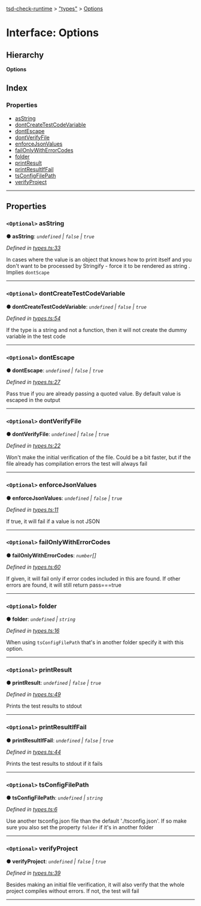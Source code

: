 [tsd-check-runtime](../README.md) > ["types"](../modules/_types_.md) > [Options](../interfaces/_types_.options.md)

# Interface: Options

## Hierarchy

**Options**

## Index

### Properties

* [asString](_types_.options.md#asstring)
* [dontCreateTestCodeVariable](_types_.options.md#dontcreatetestcodevariable)
* [dontEscape](_types_.options.md#dontescape)
* [dontVerifyFile](_types_.options.md#dontverifyfile)
* [enforceJsonValues](_types_.options.md#enforcejsonvalues)
* [failOnlyWithErrorCodes](_types_.options.md#failonlywitherrorcodes)
* [folder](_types_.options.md#folder)
* [printResult](_types_.options.md#printresult)
* [printResultIfFail](_types_.options.md#printresultiffail)
* [tsConfigFilePath](_types_.options.md#tsconfigfilepath)
* [verifyProject](_types_.options.md#verifyproject)

---

## Properties

<a id="asstring"></a>

### `<Optional>` asString

**● asString**: *`undefined` \| `false` \| `true`*

*Defined in [types.ts:33](https://github.com/cancerberoSgx/tsd-check-runtime/blob/14a8bce/src/types.ts#L33)*

In cases where the value is an object that knows how to print itself and you don't want to be processed by Stringify - force it to be rendered as string . Implies `dontScape`

___
<a id="dontcreatetestcodevariable"></a>

### `<Optional>` dontCreateTestCodeVariable

**● dontCreateTestCodeVariable**: *`undefined` \| `false` \| `true`*

*Defined in [types.ts:54](https://github.com/cancerberoSgx/tsd-check-runtime/blob/14a8bce/src/types.ts#L54)*

If the type is a string and not a function, then it will not create the dummy variable in the test code

___
<a id="dontescape"></a>

### `<Optional>` dontEscape

**● dontEscape**: *`undefined` \| `false` \| `true`*

*Defined in [types.ts:27](https://github.com/cancerberoSgx/tsd-check-runtime/blob/14a8bce/src/types.ts#L27)*

Pass true if you are already passing a quoted value. By default value is escaped in the output

___
<a id="dontverifyfile"></a>

### `<Optional>` dontVerifyFile

**● dontVerifyFile**: *`undefined` \| `false` \| `true`*

*Defined in [types.ts:22](https://github.com/cancerberoSgx/tsd-check-runtime/blob/14a8bce/src/types.ts#L22)*

Won't make the initial verification of the file. Could be a bit faster, but if the file already has compilation errors the test will always fail

___
<a id="enforcejsonvalues"></a>

### `<Optional>` enforceJsonValues

**● enforceJsonValues**: *`undefined` \| `false` \| `true`*

*Defined in [types.ts:11](https://github.com/cancerberoSgx/tsd-check-runtime/blob/14a8bce/src/types.ts#L11)*

If true, it will fail if a value is not JSON

___
<a id="failonlywitherrorcodes"></a>

### `<Optional>` failOnlyWithErrorCodes

**● failOnlyWithErrorCodes**: *`number`[]*

*Defined in [types.ts:60](https://github.com/cancerberoSgx/tsd-check-runtime/blob/14a8bce/src/types.ts#L60)*

If given, it will fail only if error codes included in this are found. If other errors are found, it will still return pass===true

___
<a id="folder"></a>

### `<Optional>` folder

**● folder**: *`undefined` \| `string`*

*Defined in [types.ts:16](https://github.com/cancerberoSgx/tsd-check-runtime/blob/14a8bce/src/types.ts#L16)*

When using `tsConfigFilePath` that's in another folder specify it with this option.

___
<a id="printresult"></a>

### `<Optional>` printResult

**● printResult**: *`undefined` \| `false` \| `true`*

*Defined in [types.ts:49](https://github.com/cancerberoSgx/tsd-check-runtime/blob/14a8bce/src/types.ts#L49)*

Prints the test results to stdout

___
<a id="printresultiffail"></a>

### `<Optional>` printResultIfFail

**● printResultIfFail**: *`undefined` \| `false` \| `true`*

*Defined in [types.ts:44](https://github.com/cancerberoSgx/tsd-check-runtime/blob/14a8bce/src/types.ts#L44)*

Prints the test results to stdout if it fails

___
<a id="tsconfigfilepath"></a>

### `<Optional>` tsConfigFilePath

**● tsConfigFilePath**: *`undefined` \| `string`*

*Defined in [types.ts:6](https://github.com/cancerberoSgx/tsd-check-runtime/blob/14a8bce/src/types.ts#L6)*

Use another tsconfig.json file than the default './tsconfig.json'. If so make sure you also set the property `folder` if it's in another folder

___
<a id="verifyproject"></a>

### `<Optional>` verifyProject

**● verifyProject**: *`undefined` \| `false` \| `true`*

*Defined in [types.ts:39](https://github.com/cancerberoSgx/tsd-check-runtime/blob/14a8bce/src/types.ts#L39)*

Besides making an initial file verification, it will also verify that the whole project compiles without errors. If not, the test will fail

___

